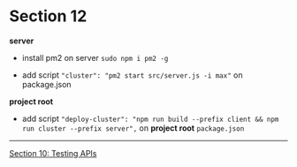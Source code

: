 #   Section 12

**server**

- install pm2 on server `sudo npm i pm2 -g`

- add script `"cluster": "pm2 start src/server.js -i max"` on package.json

**project root**

-   add script `"deploy-cluster": "npm run build --prefix client && npm run cluster --prefix server",` on **project root** `package.json`


---

[Section 10: Testing APIs](../../contents/Section-10_Testing-APIs.md) 